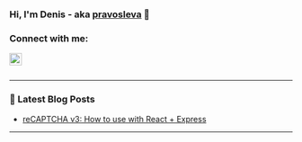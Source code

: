 ### Hi, I'm Denis - aka [pravosleva][website] 👋

### Connect with me:

[<img align="left" alt="Pravosleva | Facebook" width="22px" src="https://cdn.jsdelivr.net/npm/simple-icons@v3/icons/facebook.svg" />][facebook]

<br />
<br />

---

### 📕 Latest Blog Posts

<!-- BLOG-POST-LIST:START -->

- [reCAPTCHA v3: How to use with React + Express](http://pravosleva.ru/article/recaptcha-v3)
<!-- BLOG-POST-LIST:END -->

---

[website]: http://pravosleva.ru
[facebook]: https://facebook.com/pravosleva
